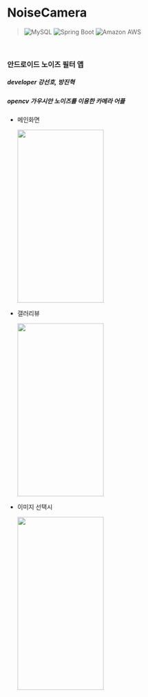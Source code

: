 # NoiseCamera

> <img alt="MySQL" src ="https://img.shields.io/badge/Java-007396.svg?&style=flat&logo=Java&logoColor=white"/>
> <img alt="Spring Boot" src ="https://img.shields.io/badge/Android Studio-3DDC84.svg?&style=flat&logo=Android-Studio&logoColor=white"/>
> <img alt="Amazon AWS" src ="https://img.shields.io/badge/OpenCV-5C3EE8.svg?&style=flat&logo=OpenCV&logoColor=white"/>
&nbsp;
### 안드로이드 노이즈 필터 앱
##### developer 강선호, 방진혁
##### opencv 가우시안 노이즈를 이용한 카메라 어플

* 메인화면 
    
    <img src="./image/NoiseCamera-main.png" width="200" height="400"/>

* 갤러리뷰 

    <img src="./image/NoiseCamera-gallery.png" width="200" height="400"/>

* 이미지 선택시 

    <img src="./image/NoiseCamera-image.png" width="200" height="400"/>




